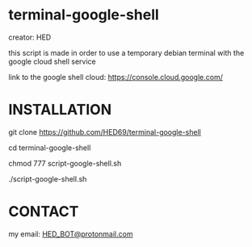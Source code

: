 # terminal-google-shell
creator: HED

this script is made in order to use a temporary debian terminal with the google cloud shell service

link to the google shell cloud: https://console.cloud.google.com/

# INSTALLATION

git clone https://github.com/HED69/terminal-google-shell

cd terminal-google-shell

chmod 777 script-google-shell.sh

./script-google-shell.sh


# CONTACT
my email: HED_BOT@protonmail.com
